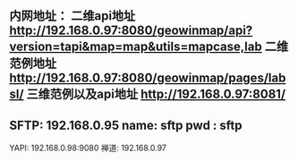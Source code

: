 内网地址：
二维api地址
http://192.168.0.97:8080/geowinmap/api?version=tapi&map=map&utils=mapcase,lab
二维范例地址
http://192.168.0.97:8080/geowinmap/pages/labsl/
三维范例以及api地址
http://192.168.0.97:8081/
-----------------------------------------------------

SFTP: 192.168.0.95
name: sftp
pwd : sftp
-----------------------------------------------------
YAPI: 192.168.0.98:9080
禅道: 192.168.0.97

